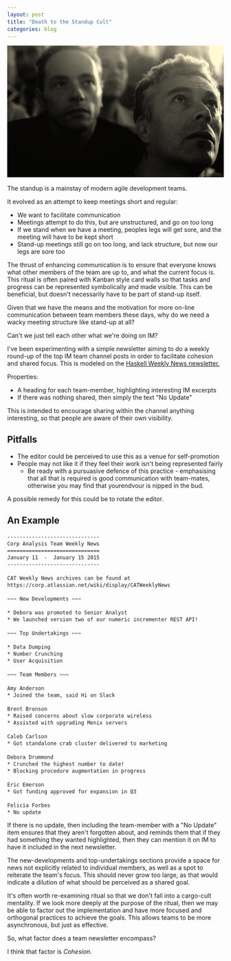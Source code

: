 ```yaml
---
layout: post
title: "Death to the Standup Cult"
categories: blog
---
```


<img src="/images/death-to-standups/178821871_2800eaf196_o.jpg"
     title="https://www.flickr.com/photos/seedingchaos/178821871/in/photolist-gNvvH-piWFZ9-botKqV-dV3qMg-aw34uC-dnhMfa-9vjVs7-axZLz4-btM6WV-aC4wJp-aC7cgb-x7yqHe-dofFNd-dofzUr-mq9iFq-akXA2x-dVd22Z-aL7Gb2-bHp7Zv-yvA59A-dxWhqM-df8rRZ-df8uEp-9q3QfR-9z51Bq-aN19Y4-94FJjm-arinGN-4PvsHW-axZKj6-aL7oji-9Jso9a-wpwX6T-8bibL2-iB6kFH-eb36bh-eaWEsV-ay3qdU-df8uow-9vgSsV-j1xAdD-dofDDm-6jE1EJ-bx5scq-aC7ffo-97zWiG-dFsueJ-bfVSaz-daX6E6-udLjtz"
     class="fit image" />

The standup is a mainstay of modern agile development teams.

It evolved as an attempt to keep meetings short and regular:

* We want to facilitate communication
* Meetings attempt to do this, but are unstructured, and go on too long
* If we stand when we have a meeting, peoples legs will get sore, and the
  meeting will have to be kept short
* Stand-up meetings still go on too long, and lack structure, but now our
  legs are sore too

The thrust of enhancing communication is to ensure that everyone knows
what other members of the team are up to, and what the current focus is.
This ritual is often paired with Kanban style card walls so that tasks and
progress can be represented symbolically and made visible. This can be
beneficial, but doesn't necessarily have to be part of stand-up itself.

<!--more-->

Given that we have the means and the motivation for more on-line
communication between team members these days, why do we need a wacky
meeting structure like stand-up at all?

Can't we just tell each other what we're doing on IM?

I've been experimenting with a simple newsletter aiming to do a weekly
round-up of the top IM team channel posts in order to facilitate cohesion and
shared focus. This is modeled on the
[Haskell Weekly News newsletter.](https://wiki.haskell.org/Haskell_Weekly_News)

Properties:

* A heading for each team-member, highlighting interesting IM excerpts
* If there was nothing shared, then simply the text "No Update"

This is intended to encourage sharing within the channel anything
interesting, so that people are aware of their own visibility.

## Pitfalls

* The editor could be perceived to use this as a venue for self-promotion
* People may not like it if they feel their work isn't being represented fairly
  - Be ready with a pursuasive defence of this practice - emphasising that
    all that is required is good communication with team-mates, otherwise
    you may find that yourendvour is nipped in the bud.

A possible remedy for this could be to rotate the editor.

## An Example

    ------------------------------
    Corp Analysis Team Weekly News
    ==============================
    January 11  -  January 15 2015
    ------------------------------

    CAT Weekly News archives can be found at
    https://corp.atlassian.net/wiki/display/CATWeeklyNews

    ~~~ New Developments ~~~

    * Debora was promoted to Senior Analyst
    * We launched version two of our numeric incrementer REST API!

    ~~~ Top Undertakings ~~~

    * Data Dumping
    * Number Crunching
    * User Acquisition

    ~~~ Team Members ~~~

    Amy Anderson
    * Joined the team, said Hi on Slack

    Brent Bronson
    * Raised concerns about slow corporate wireless
    * Assisted with upgrading Menix servers

    Caleb Carlson
    * Got standalone crab cluster delivered to marketing

    Debora Drummond
    * Crunched the highest number to date!
    * Blocking procedure augmentation in progress

    Eric Emerson
    * Got funding approved for expansion in Q3

    Felicia Forbes
    * No update

If there is no update, then including the team-member with a "No Update"
item ensures that they aren't forgotten about, and reminds them that
if they had something they wanted highlighted, then they can mention it
on IM to have it included in the next newsletter.

The new-developments and top-undertakings sections provide a space for
news not explicitly related to individual members, as well as a spot
to reiterate the team's focus. This should never grow too large, as
that would indicate a dilution of what should be perceived as a shared
goal.

It's often worth re-examining ritual so that we don't fall into a cargo-cult
mentality. If we look more deeply at the purpose of the ritual, then we may
be able to factor out the implementation and have more focused and orthogonal
practices to achieve the goals. This allows teams to be more asynchronous,
but just as effective.

So, what factor does a team newsletter encompass?

I think that factor is _Cohesion._
